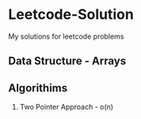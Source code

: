 # Leetcode-Solution #
My solutions for leetcode problems

## Data Structure - Arrays ##

##  Algorithims ##

1. Two Pointer Approach - o(n)


